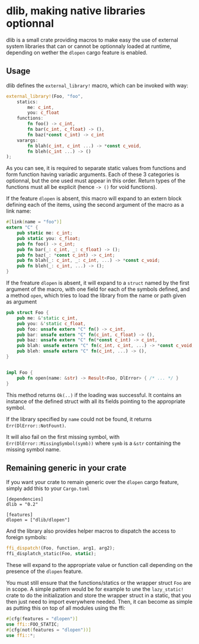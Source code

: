 # dlib, making native libraries optionnal

dlib is a small crate providing macros to make easy the use of external system libraries
that can or cannot be optionnaly loaded at runtime, depending on wether the `dlopen` cargo
feature is enabled.

## Usage

dlib defines the `external_library!` macro, which can be invoked with way:

```rust
external_library!(Foo, "foo",
    statics:
        me: c_int,
        you: c_float
    functions:
        fn foo() -> c_int,
        fn bar(c_int, c_float) -> (),
        fn baz(*const c_int) -> c_int
    varargs:
        fn blah(c_int, c_int ...) -> *const c_void,
        fn bleh(c_int ...) -> ()
);
```

As you can see, it is required to separate static values from functions and form function
having variadic arguments. Each of these 3 categories is optionnal, but the one used must appear
in this order. Return types of the functions must all be explicit (hence `-> ()` for void functions).

If the feature `dlopen` is absent, this macro will expand to an extern block defining each of the
items, using the second argument of the macro as a link name:

```rust
#[link(name = "foo")]
extern "C" {
    pub static me: c_int;
    pub static you: c_float;
    pub fn foo() -> c_int;
    pub fn bar(_: c_int, _: c_float) -> ();
    pub fn baz(_: *const c_int) -> c_int;
    pub fn blah(_: c_int, _: c_int, ...) -> *const c_void;
    pub fn bleh(_: c_int, ...) -> ();
}

```

If the freature `dlopen` is absent, it will expand to a `struct` named by the first argument of the macro,
with one field for each of the symbols defined, and a method `open`, which tries to load the library
from the name or path given as argument

```rust
pub struct Foo {
    pub me: &'static c_int,
    pub you: &'static c_float,
    pub foo: unsafe extern "C" fn() -> c_int,
    pub bar: unsafe extern "C" fn(c_int, c_float) -> (),
    pub baz: unsafe extern "C" fn(*const c_int) -> c_int,
    pub blah: unsafe extern "C" fn(c_int, c_int, ...) -> *const c_void,
    pub bleh: unsafe extern "C" fn(c_int, ...) -> (),
}


impl Foo {
    pub fn open(name: &str) -> Result<Foo, DlError> { /* ... */ }
}
```

This method returns `Ok(..)` if the loading was successful. It contains an instance of the defined struct
with all its fields pointing to the appropriate symbol.

If the library specified by `name` could not be found, it returns `Err(DlError::NotFount)`.

It will also fail on the first missing symbol, with `Err(DlError::MissingSymbol(symb))` where `symb` is a `&str`
containing the missing symbol name.

## Remaining generic in your crate

If you want your crate to remain generic over the `dlopen` cargo feature, simply add this to your `Cargo.toml`

```
[dependencies]
dlib = "0.2"

[features]
dlopen = ["dlib/dlopen"]
```

And the library also provides helper macros to dispatch the access to foreign symbols:

```rust
ffi_dispatch!(Foo, function, arg1, arg2);
ffi_displatch_static(Foo, static);
```

These will expand to the appropriate value or function call depending on the presence of the `dlopen` feature.

You must still ensure that the functions/statics or the wrapper struct `Foo` are in scope. A simple pattern would be
for example to une the `lazy_static!` crate to do the initialization and store the wrapper struct in a static, that you then
just need to import everywhere needed. Then, it can become as simple as putting this on top of all modules using the ffi:

```rust
#[cfg(features = "dlopen")]
use ffi::FOO_STATIC;
#[cfg(not(features = "dlopen"))]
use ffi::*;
```